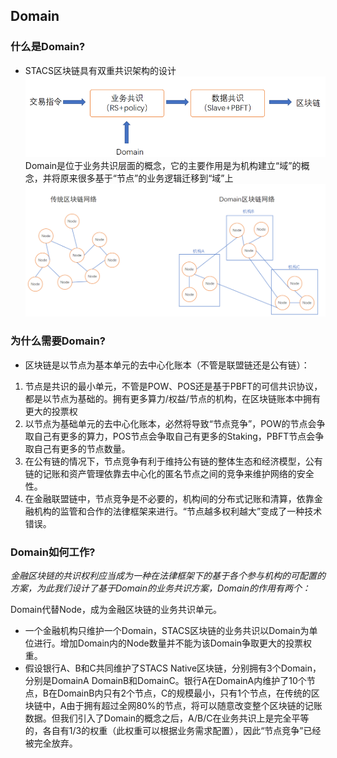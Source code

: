 ## Domain
### 什么是Domain?
+ STACS区块链具有双重共识架构的设计
![](../images/design/Domain/Domain_stacs.png)
Domain是位于业务共识层面的概念，它的主要作用是为机构建立“域”的概念，并将原来很多基于“节点”的业务逻辑迁移到“域”上
![](../images/design/Domain/Domain_chain.png)
### 为什么需要Domain?
+ 区块链是以节点为基本单元的去中心化账本（不管是联盟链还是公有链）：
1. 节点是共识的最小单元，不管是POW、POS还是基于PBFT的可信共识协议，都是以节点为基础的。拥有更多算力/权益/节点的机构，在区块链账本中拥有更大的投票权
2. 以节点为基础单元的去中心化账本，必然将导致“节点竞争”，POW的节点会争取自己有更多的算力，POS节点会争取自己有更多的Staking，PBFT节点会争取自己有更多的节点数量。
3. 在公有链的情况下，节点竞争有利于维持公有链的整体生态和经济模型，公有链的记账和资产管理依靠去中心化的匿名节点之间的竞争来维护网络的安全性。
4. 在金融联盟链中，节点竞争是不必要的，机构间的分布式记账和清算，依靠金融机构的监管和合作的法律框架来进行。“节点越多权利越大”变成了一种技术错误。
### Domain如何工作?
*金融区块链的共识权利应当成为一种在法律框架下的基于各个参与机构的可配置的方案，为此我们设计了基于Domain的业务共识方案，Domain的作用有两个：*

Domain代替Node，成为金融区块链的业务共识单元。
- 一个金融机构只维护一个Domain，STACS区块链的业务共识以Domain为单位进行。增加Domain内的Node数量并不能为该Domain争取更大的投票权重。
- 假设银行A、B和C共同维护了STACS Native区块链，分别拥有3个Domain，分别是DomainA DomainB和DomainC。银行A在DomainA内维护了10个节点，B在DomainB内只有2个节点，C的规模最小，只有1个节点，在传统的区块链中，A由于拥有超过全网80%的节点，将可以随意改变整个区块链的记账数据。但我们引入了Domain的概念之后，A/B/C在业务共识上是完全平等的，各自有1/3的权重（此权重可以根据业务需求配置），因此“节点竞争”已经被完全放弃。